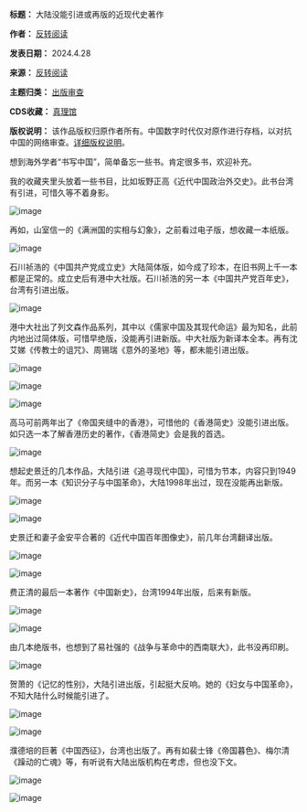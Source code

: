 

**标题：** 大陆没能引进或再版的近现代史著作  

**作者：** [反转阅读](https://chinadigitaltimes.net/space/反转阅读)  

**发表日期：** 2024.4.28  

**来源：** [反转阅读](https://web.archive.org/web/https://mp.weixin.qq.com/s/ieFDGxiU9xJn_brZpNRYSQ)  

**主题归类：** [出版审查](https://chinadigitaltimes.net/space/出版审查)  

**CDS收藏：** [真理馆](https://chinadigitaltimes.net/space/%E7%9C%9F%E7%90%86%E9%A6%86)  

**版权说明：** 该作品版权归原作者所有。中国数字时代仅对原作进行存档，以对抗中国的网络审查。[详细版权说明](https://chinadigitaltimes.net/chinese/copyright)。


想到海外学者“书写中国”，简单备忘一些书。肯定很多书，欢迎补充。


我的收藏夹里头放着一些书目，比如坂野正高《近代中国政治外交史》。此书台湾有引进，可惜久等不着身影。


![image](https://chinadigitaltimes.net/chinese/files/2024/04/post-707366-662f01a20c3d1.)


再如，山室信一的《满洲国的实相与幻象》，之前看过电子版，想收藏一本纸版。


![image](https://chinadigitaltimes.net/chinese/files/2024/04/post-707366-662f01a213ba4.)


石川祯浩的《中国共产党成立史》大陆简体版，如今成了珍本，在旧书网上千一本都是正常的。成立史后有港中大社版。石川祯浩的另一本《中国共产党百年史》，台湾有引进出版。


![image](https://chinadigitaltimes.net/chinese/files/2024/04/post-707366-662f01a21a63f.)


港中大社出了列文森作品系列，其中以《儒家中国及其现代命运》最为知名，此前内地出过简体版，可惜早绝版，没能再引进新版。中大社版为新译本全本。再有沈艾娣《传教士的诅咒》、周锡瑞《意外的圣地》等，都未能引进出版。


![image](https://chinadigitaltimes.net/chinese/files/2024/04/post-707366-662f01a2225b6.)


![image](https://chinadigitaltimes.net/chinese/files/2024/04/post-707366-662f01a22928e.)


![image](https://chinadigitaltimes.net/chinese/files/2024/04/post-707366-662f01a23310c.)


高马可前两年出了《帝国夹缝中的香港》，可惜他的《香港简史》没能引进出版。如只选一本了解香港历史的著作，《香港简史》会是我的首选。


![image](https://chinadigitaltimes.net/chinese/files/2024/04/post-707366-662f01a23a66b.)


想起史景迁的几本作品，大陆引进《追寻现代中国》，可惜为节本，内容只到1949年。而另一本《知识分子与中国革命》，大陆1998年出过，现在没能再出新版。


![image](https://chinadigitaltimes.net/chinese/files/2024/04/post-707366-662f01a241c6a.)


![image](https://chinadigitaltimes.net/chinese/files/2024/04/post-707366-662f01a24961c.)


史景迁和妻子金安平合著的《近代中国百年图像史》，前几年台湾翻译出版。


![image](https://chinadigitaltimes.net/chinese/files/2024/04/post-707366-662f01a250be6.)


![image](https://chinadigitaltimes.net/chinese/files/2024/04/post-707366-662f01a25ce1b.)


费正清的最后一本著作《中国新史》，台湾1994年出版，后来有新版。


![image](https://chinadigitaltimes.net/chinese/files/2024/04/post-707366-662f01a264872.)


![image](https://chinadigitaltimes.net/chinese/files/2024/04/post-707366-662f01a26d8b6.)


由几本绝版书，也想到了易社强的《战争与革命中的西南联大》，此书没再印刷。


![image](https://chinadigitaltimes.net/chinese/files/2024/04/post-707366-662f01a275101.)


贺萧的《记忆的性别》，大陆引进出版，引起挺大反响。她的《妇女与中国革命》，不知大陆什么时候能引进了。


![image](https://chinadigitaltimes.net/chinese/files/2024/04/post-707366-662f01a27c4a7.)


![image](https://chinadigitaltimes.net/chinese/files/2024/04/post-707366-662f01a283756.)


濮德培的巨著《中国西征》，台湾也出版了。再有如裴士锋《帝国暮色》、梅尔清《躁动的亡魂》等，有听说有大陆出版机构在考虑，但也没下文。


![image](https://chinadigitaltimes.net/chinese/files/2024/04/post-707366-662f01a29095c.)


![image](https://chinadigitaltimes.net/chinese/files/2024/04/post-707366-662f01a298058.)

